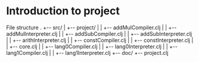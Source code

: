 # Introduction to project

File structure
.
+-- src/
|   +-- project/
|   |   +-- addMulCompiler.clj
|   |   +-- addMulInterpreter.clj
|   |   +-- addSubCompiler.clj
|   |   +-- addSubInterpreter.clj
|   |   +-- arithInterpreter.clj
|   |   +-- constCompiler.clj
|   |   +-- constInterpreter.clj
|   |   +-- core.clj
|   |   +-- lang0Compiler.clj
|   |   +-- lang0Interpreter.clj
|   |   +-- lang1Compiler.clj
|   |   +-- lang1Interpreter.clj
+-- doc/
+-- project.clj
